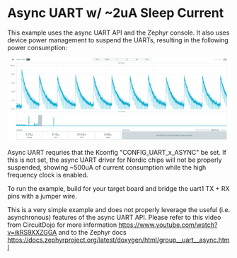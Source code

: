 # Async UART w/ ~2uA Sleep Current

This example uses the async UART API and the Zephyr console. It also uses device power management to suspend the UARTs, resulting in the following power consumption:
<p align="center"><img src="power.png" /></p>

Async UART requries that the Kconfig "CONFIG_UART_x_ASYNC" be set. If this is not set, the async UART driver for Nordic chips will not be properly suspended, showing ~500uA of current consumption while the high frequency clock is enabled.

To run the example, build for your target board and bridge the uart1 TX + RX pins with a jumper wire.

This is a very simple example and does not properly leverage the useful (i.e. asynchronous) features of the async UART API. Please refer to this video from CircuitDojo for more information https://www.youtube.com/watch?v=ikRS9XXZGGA and to the Zephyr docs https://docs.zephyrproject.org/latest/doxygen/html/group__uart__async.html
